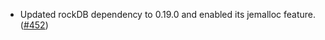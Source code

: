 - Updated rockDB dependency to 0.19.0 and enabled its jemalloc feature.
  ([#452](https://github.com/anoma/namada/pull/452))
